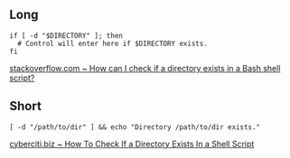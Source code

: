 ## Long

```shell
if [ -d "$DIRECTORY" ]; then
  # Control will enter here if $DIRECTORY exists.
fi
```

[stackoverflow.com ~ How can I check if a directory exists in a Bash shell script?](https://stackoverflow.com/a/59839)

## Short

```shell
[ -d "/path/to/dir" ] && echo "Directory /path/to/dir exists."
```

[cyberciti.biz ~ How To Check If a Directory Exists In a Shell Script](https://www.cyberciti.biz/faq/howto-check-if-a-directory-exists-in-a-bash-shellscript/)
